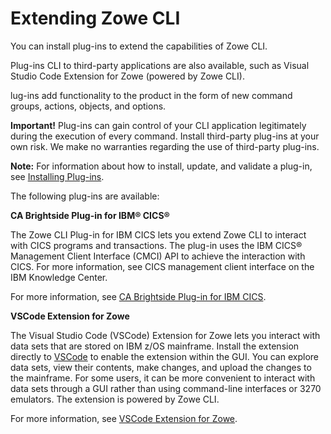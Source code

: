 # Extending Zowe CLI

You can install plug-ins to extend the capabilities of Zowe CLI. 

Plug-ins CLI to third-party applications are also available, such as Visual Studio Code Extension for Zowe (powered by Zowe CLI).

lug-ins add functionality to the product in the form of new command groups, actions, objects, and options. 

**Important!** Plug-ins can gain control of your CLI application legitimately during the execution of every command. Install third-party plug-ins at your own risk. We make no warranties regarding the use of third-party plug-ins.

**Note:** For information about how to install, update, and validate a plug-in, see [Installing Plug-ins](cli-installplugins.md).

The following plug-ins are available:

**CA Brightside Plug-in for IBM® CICS®**

The Zowe CLI Plug-in for IBM CICS lets you extend Zowe CLI to interact with CICS programs and transactions. The plug-in uses the IBM CICS® Management Client Interface (CMCI) API to achieve the interaction with CICS. For more information, see CICS management client interface on the IBM Knowledge Center.

For more information, see [CA Brightside Plug-in for IBM CICS](cli-cicsplugin.md).

**VSCode Extension for Zowe** 

The Visual Studio Code (VSCode) Extension for Zowe lets you interact with data sets that are stored on IBM z/OS mainframe. Install the extension directly to [VSCode](https://code.visualstudio.com/) to enable the extension within the GUI. You can explore data sets, view their contents, make changes, and upload the changes to the mainframe. For some users, it can be more convenient to interact with data sets through a GUI rather than using command-line interfaces or 3270 emulators. The extension is powered by Zowe CLI.

For more information, see [VSCode Extension for Zowe](cli-vscodeplugin.md).